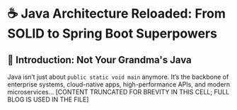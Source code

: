 # ☕ Java Architecture Reloaded: From SOLID to Spring Boot Superpowers

## 🚀 Introduction: Not Your Grandma's Java

Java isn’t just about `public static void main` anymore. It’s the backbone of enterprise systems, cloud-native apps, high-performance APIs, and modern microservices...
[CONTENT TRUNCATED FOR BREVITY IN THIS CELL; FULL BLOG IS USED IN THE FILE]